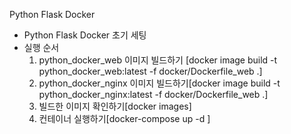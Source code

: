 Python Flask Docker
  - Python Flask Docker 초기 세팅
  - 실행 순서
    1. python_docker_web 이미지 빌드하기 [docker image build -t python_docker_web:latest -f docker/Dockerfile_web .]
    2. python_docker_nginx 이미지 빌드하기[docker image build -t python_docker_nginx:latest -f docker/Dockerfile_web .]
    3. 빌드한 이미지 확인하기[docker images]
    4. 컨테이너 실행하기[docker-compose up -d ]
 